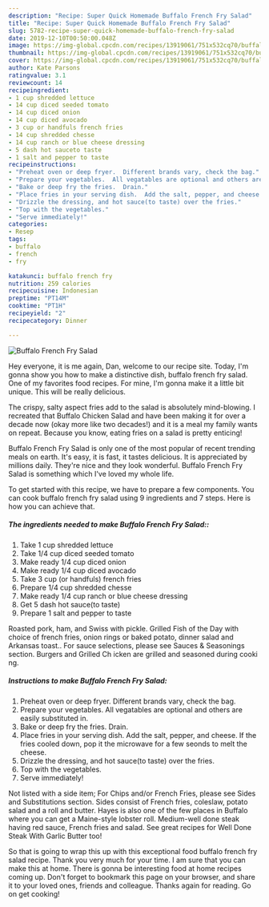 ```yaml
---
description: "Recipe: Super Quick Homemade Buffalo French Fry Salad"
title: "Recipe: Super Quick Homemade Buffalo French Fry Salad"
slug: 5782-recipe-super-quick-homemade-buffalo-french-fry-salad
date: 2019-12-10T00:50:00.048Z
image: https://img-global.cpcdn.com/recipes/13919061/751x532cq70/buffalo-french-fry-salad-recipe-main-photo.jpg
thumbnail: https://img-global.cpcdn.com/recipes/13919061/751x532cq70/buffalo-french-fry-salad-recipe-main-photo.jpg
cover: https://img-global.cpcdn.com/recipes/13919061/751x532cq70/buffalo-french-fry-salad-recipe-main-photo.jpg
author: Kate Parsons
ratingvalue: 3.1
reviewcount: 14
recipeingredient:
- 1 cup shredded lettuce
- 14 cup diced seeded tomato
- 14 cup diced onion
- 14 cup diced avocado
- 3 cup or handfuls french fries
- 14 cup shredded chesse
- 14 cup ranch or blue cheese dressing
- 5 dash hot sauceto taste
- 1 salt and pepper to taste
recipeinstructions:
- "Preheat oven or deep fryer.  Different brands vary, check the bag."
- "Prepare your vegetables.  All vegatables are optional and others are easily substituted in."
- "Bake or deep fry the fries.  Drain."
- "Place fries in your serving dish.  Add the salt, pepper, and cheese.  If the fries cooled down, pop it the microwave for a few seonds to melt the cheese."
- "Drizzle the dressing, and hot sauce(to taste) over the fries."
- "Top with the vegetables."
- "Serve immediately!"
categories:
- Resep
tags:
- buffalo
- french
- fry

katakunci: buffalo french fry
nutrition: 259 calories
recipecuisine: Indonesian
preptime: "PT14M"
cooktime: "PT1H"
recipeyield: "2"
recipecategory: Dinner

---
```



![Buffalo French Fry Salad](https://img-global.cpcdn.com/recipes/13919061/751x532cq70/buffalo-french-fry-salad-recipe-main-photo.jpg)

Hey everyone, it is me again, Dan, welcome to our recipe site. Today, I'm gonna show you how to make a distinctive dish, buffalo french fry salad. One of my favorites food recipes. For mine, I'm gonna make it a little bit unique. This will be really delicious.

The crispy, salty aspect fries add to the salad is absolutely mind-blowing. I recreated that Buffalo Chicken Salad and have been making it for over a decade now (okay more like two decades!) and it is a meal my family wants on repeat. Because you know, eating fries on a salad is pretty enticing!

Buffalo French Fry Salad is only one of the most popular of recent trending meals on earth. It's easy, it is fast, it tastes delicious. It is appreciated by millions daily. They're nice and they look wonderful. Buffalo French Fry Salad is something which I've loved my whole life.


To get started with this recipe, we have to prepare a few components. You can cook buffalo french fry salad using 9 ingredients and 7 steps. Here is how you can achieve that.

##### The ingredients needed to make Buffalo French Fry Salad::

1. Take 1 cup shredded lettuce
1. Take 1/4 cup diced seeded tomato
1. Make ready 1/4 cup diced onion
1. Make ready 1/4 cup diced avocado
1. Take 3 cup (or handfuls) french fries
1. Prepare 1/4 cup shredded chesse
1. Make ready 1/4 cup ranch or blue cheese dressing
1. Get 5 dash hot sauce(to taste)
1. Prepare 1 salt and pepper to taste


Roasted pork, ham, and Swiss with pickle. Grilled Fish of the Day with choice of french fries, onion rings or baked potato, dinner salad and Arkansas toast.. For sauce selections, please see Sauces &amp; Seasonings section. Burgers and Grilled Ch icken are grilled and seasoned during cooki ng. 

##### Instructions to make Buffalo French Fry Salad:

1. Preheat oven or deep fryer.  Different brands vary, check the bag.
1. Prepare your vegetables.  All vegatables are optional and others are easily substituted in.
1. Bake or deep fry the fries.  Drain.
1. Place fries in your serving dish.  Add the salt, pepper, and cheese.  If the fries cooled down, pop it the microwave for a few seonds to melt the cheese.
1. Drizzle the dressing, and hot sauce(to taste) over the fries.
1. Top with the vegetables.
1. Serve immediately!


Not listed with a side item; For Chips and/or French Fries, please see Sides and Substitutions section. Sides consist of French fries, coleslaw, potato salad and a roll and butter. Hayes is also one of the few places in Buffalo where you can get a Maine-style lobster roll. Medium-well done steak having red sauce, French fries and salad. See great recipes for Well Done Steak With Garlic Butter too! 

So that is going to wrap this up with this exceptional food buffalo french fry salad recipe. Thank you very much for your time. I am sure that you can make this at home. There is gonna be interesting food at home recipes coming up. Don't forget to bookmark this page on your browser, and share it to your loved ones, friends and colleague. Thanks again for reading. Go on get cooking!
